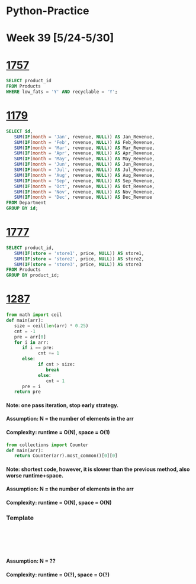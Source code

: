 # Python-Practice

# Week 39 [5/24-5/30]

# [1757](https://leetcode.com/problems/recyclable-and-low-fat-products/)
```sql
SELECT product_id
FROM Products
WHERE low_fats = 'Y' AND recyclable = 'Y';
```

# [1179](https://leetcode.com/problems/reformat-department-table/)
```sql
SELECT id, 
   SUM(IF(month = 'Jan', revenue, NULL)) AS Jan_Revenue,
   SUM(IF(month = 'Feb', revenue, NULL)) AS Feb_Revenue,
   SUM(IF(month = 'Mar', revenue, NULL)) AS Mar_Revenue,
   SUM(IF(month = 'Apr', revenue, NULL)) AS Apr_Revenue,
   SUM(IF(month = 'May', revenue, NULL)) AS May_Revenue,
   SUM(IF(month = 'Jun', revenue, NULL)) AS Jun_Revenue,
   SUM(IF(month = 'Jul', revenue, NULL)) AS Jul_Revenue,
   SUM(IF(month = 'Aug', revenue, NULL)) AS Aug_Revenue,
   SUM(IF(month = 'Sep', revenue, NULL)) AS Sep_Revenue,
   SUM(IF(month = 'Oct', revenue, NULL)) AS Oct_Revenue,
   SUM(IF(month = 'Nov', revenue, NULL)) AS Nov_Revenue,
   SUM(IF(month = 'Dec', revenue, NULL)) AS Dec_Revenue
FROM Department
GROUP BY id;
```

# [1777](https://leetcode.com/problems/products-price-for-each-store/)
```sql
SELECT product_id, 
   SUM(IF(store = 'store1', price, NULL)) AS store1,
   SUM(IF(store = 'store2', price, NULL)) AS store2,
   SUM(IF(store = 'store3', price, NULL)) AS store3
FROM Products
GROUP BY product_id;
```

# [1287](https://leetcode.com/problems/element-appearing-more-than-25-in-sorted-array/)
```python
from math import ceil
def main(arr):
   size = ceil(len(arr) * 0.25)
   cnt = -1
   pre = arr[0]
   for i in arr:
      if i == pre:
            cnt += 1
      else:
            if cnt > size:
               break
            else:
               cnt = 1
      pre = i
   return pre      
```
#### Note: one pass iteration, stop early strategy.
#### Assumption: N = the number of elements in the arr
#### Complexity: runtime = O(N), space = O(1)
```python
from collections import Counter
def main(arr):
   return Counter(arr).most_common()[0][0]          
```
#### Note: shortest code, however, it is slower than the previous method, also worse runtime+space. 
#### Assumption: N = the number of elements in the arr
#### Complexity: runtime = O(N), space = O(N)

### Template
# []()
```sql
```

# []()
```python
```
#### Assumption: N = ??
#### Complexity: runtime = O(?), space = O(?)